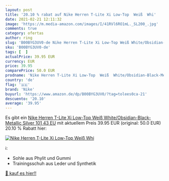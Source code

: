 ```yaml
---
layout: post
title: '20.10 % rabat auf Nike Herren T-Lite Xi Low-Top  Weiß  Whi'
date: 2021-02-21 12:11:32
image: 'https://m.media-amazon.com/images/I/41RVl6RO1mL._SL200_.jpg'
comments: true
category: ofertas
author: ring
slug: 'B00BYG3UV0-de Nike Herren T-Lite Xi Low-Top Weiß White/Obsidian-Black-...'
sku: 'B00BYG3UV0-de'
tags: [  ]
actualPrice: 39.95 EUR
currency: EUR
price: 39.95
comparePrice: 50.0 EUR
prodname: 'Nike Herren T-Lite Xi Low-Top  Weiß  White/Obsidian-Black-Metallic Silver 101   43 EU'
country: 'de'
flag: '🇩🇪'
brand: 'Nike'
buyurl: 'https://www.amazon.de/dp/B00BYG3UV0/?tag=tolees0ca-21'
descuento: '20.10'
average: '39.95'
---
```


Es gibt ein [Nike Herren T-Lite Xi Low-Top  Weiß  White/Obsidian-Black-Metallic Silver 101   43 EU](https://www.amazon.de/dp/B00BYG3UV0/?tag=tolees0ca-21) mit aktuellem Preis 39.95 EUR (original: 50.0 EUR) 20.10 % Rabatt hier:

[![Nike Herren T-Lite Xi Low-Top  Weiß  Whi](https://m.media-amazon.com/images/I/41RVl6RO1mL._SL200_.jpg)](https://www.amazon.de/dp/B00BYG3UV0/?tag=tolees0ca-21)

ℹ️:

- Sohle aus Phylit und Gummi
- Trainingsschuh aus Leder und Synthetik

[🛒 kauf es hier!!](https://www.amazon.de/dp/B00BYG3UV0/?tag=tolees0ca-21)
